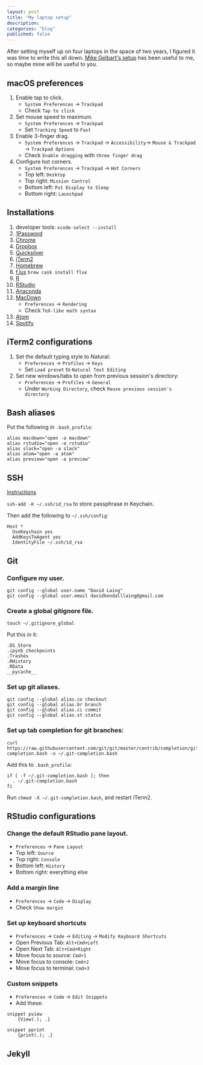 ```yaml
---
layout: post
title: "My laptop setup"
description: 
categories: "blog"
published: false
---
```


After setting myself up on four laptops in the space of two years, I figured it was time to write this all down. [Mike Gelbart's setup](https://github.com/mgelbart/misc/blob/master/laptop_setup.md) has been useful to me, so maybe mine will be useful to you.

## macOS preferences

1. Enable tap to click.
	- `System Preferences` → `Trackpad`
	- Check `Tap to click`
2. Set mouse speed to maximum.
	- `System Preferences` → `Trackpad`
	- Set `Tracking Speed` to `Fast`
3. Enable 3-finger drag.
	- `System Preferences` → `Trackpad` → `Accessibility`→ `Mouse & Trackpad` → `Trackpad Options` 
	- Check `Enable dragging` with `three finger drag`
4. Configure hot corners. 
	- `System Preferences` → `Trackpad` → `Hot Corners`
	- Top left: `Desktop`
	- Top right: `Mission Control`
	- Bottom left: `Put Display to Sleep`
	- Bottom right: `Launchpad`

## Installations

1. developer tools: `xcode-select --install`
2. [1Password](https://1password.com/)
3. [Chrome](https://www.google.ca/chrome/?brand=CHBD&gclid=Cj0KCQiAgMPgBRDDARIsAOh3uyLH9FyD5U6BuJ2Co_vlFaAEiDZYtHyFz2Wf-ESUYLTFpSxdpRLTXgQaAvyDEALw_wcB&gclsrc=aw.ds)
4. [Dropbox](https://www.dropbox.com/)
5. [Quicksilver](https://qsapp.com/)
6. [iTerm2](https://www.iterm2.com/)
7. [Homebrew](https://brew.sh/)
8. [f.lux](https://justgetflux.com/) `brew cask install flux`
9. [R](https://cran.rstudio.com/bin/macosx/)
10. [RStudio](https://www.rstudio.com/products/rstudio/download/)
11. [Anaconda](https://www.anaconda.com/download/#macos)
12. [MacDown](https://macdown.uranusjr.com/)
	- `Preferences` → `Rendering`
	- Check `TeX-like math syntax`
13. [Atom](https://atom.io/)
14. [Spotify](https://www.spotify.com/ca-en/download/other/)

## iTerm2 configurations

1. Set the default typing style  to Natural:
	- `Preferences` → `Profiles` → `Keys`
	- Set `Load preset` to `Natural Text Editing`
2. Set new windows/tabs to open from previous session's directory:
	- `Preferences` → `Profiles` → `General`
	- Under `Working Directory`, check `Reuse previous session's directory`

## Bash aliases

Put the following in `.bash_profile`:

```
alias macdown="open -a macdown"
alias rstudio="open -a rstudio"
alias slack="open -a slack"
alias atom="open -a atom"
alias preview="open -a preview"
```

## SSH

[Instructions](https://help.github.com/articles/generating-a-new-ssh-key-and-adding-it-to-the-ssh-agent/)

`ssh-add -K ~/.ssh/id_rsa` to store passphrase in Keychain.

Then add the following to `~/.ssh/config`:

```
Host *
  UseKeychain yes
  AddKeysToAgent yes
  IdentityFile ~/.ssh/id_rsa
```

## Git 

### Configure my user.

```
git config --global user.name "David Laing"
git config --global user.email davidkendalllaing@gmail.com
```

### Create a global gitignore file.

`touch ~/.gitignore_global`

Put this in it:

```
.DS_Store
.ipynb_checkpoints
.Trashes
.RHistory
.RData
__pycache__
```

### Set up git aliases.

```
git config --global alias.co checkout
git config --global alias.br branch
git config --global alias.ci commit
git config --global alias.st status
```

### Set up tab completion for git branches:

```
curl https://raw.githubusercontent.com/git/git/master/contrib/completion/git-completion.bash -o ~/.git-completion.bash
```

Add this to `.bash_profile`:

```
if [ -f ~/.git-completion.bash ]; then
  . ~/.git-completion.bash
fi
```

Run `chmod -X ~/.git-completion.bash`, and restart iTerm2.

## RStudio configurations

### Change the default RStudio pane layout.

- `Preferences` → `Pane Layout`
- Top left: `Source`
- Top right: `Console`
- Bottom left: `History`
- Bottom right: everything else

### Add a margin line

- `Preferences` → `Code` → `Display`
- Check `Show margin`

###  Set up keyboard shortcuts

- `Preferences` → `Code` → `Editing` → `Modify Keyboard Shortcuts`
- Open Previous Tab: `Alt+Cmd+Left`
- Open Next Tab: `Alt+Cmd+Right`
- Move focus to source: `Cmd+1`
- Move focus to console: `Cmd+2`
- Move focus to terminal: `Cmd+3`

### Custom snippets

- `Preferences` → `Code` → `Edit Snippets`
- Add these:

```
snippet pview
	{View(.); .}

snippet pprint
	{print(.); .}
```

## Jekyll